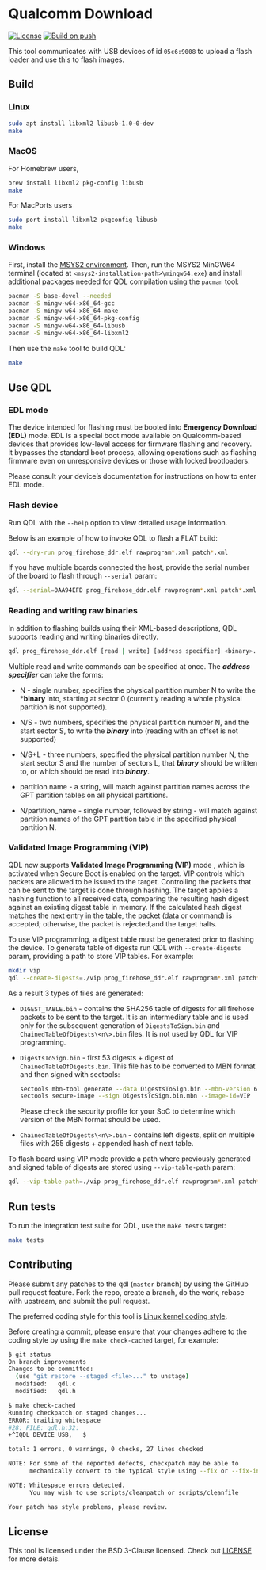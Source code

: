 # Qualcomm Download

[![License](https://img.shields.io/badge/License-BSD_3--Clause-blue.svg)](https://opensource.org/licenses/BSD-3-Clause)
[![Build on push](https://github.com/linux-msm/qdl/actions/workflows/build.yml/badge.svg)](https://github.com/linux-msm/qdl/actions/workflows/build.yml/badge.svg)

This tool communicates with USB devices of id `05c6:9008` to upload a flash
loader and use this to flash images.

## Build

### Linux

```bash
sudo apt install libxml2 libusb-1.0-0-dev
make
```

### MacOS

For Homebrew users,
```bash
brew install libxml2 pkg-config libusb
make
```

For MacPorts users
```bash
sudo port install libxml2 pkgconfig libusb
make
```

### Windows

First, install the [MSYS2 environment](https://www.msys2.org/). Then, run the
MSYS2 MinGW64 terminal (located at `<msys2-installation-path>\mingw64.exe`) and
install additional packages needed for QDL compilation using the `pacman` tool:

```bash
pacman -S base-devel --needed
pacman -S mingw-w64-x86_64-gcc
pacman -S mingw-w64-x86_64-make
pacman -S mingw-w64-x86_64-pkg-config
pacman -S mingw-w64-x86_64-libusb
pacman -S mingw-w64-x86_64-libxml2
```

Then use the `make` tool to build QDL:

```bash
make
```

## Use QDL

### EDL mode

The device intended for flashing must be booted into **Emergency Download (EDL)**
mode. EDL is a special boot mode available on Qualcomm-based devices that provides
low-level access for firmware flashing and recovery. It bypasses the standard boot
process, allowing operations such as flashing firmware even on unresponsive devices
or those with locked bootloaders.

Please consult your device’s documentation for instructions on how to enter EDL mode.

### Flash device

Run QDL with the `--help` option to view detailed usage information.

Below is an example of how to invoke QDL to flash a FLAT build:

```bash
qdl --dry-run prog_firehose_ddr.elf rawprogram*.xml patch*.xml
```

If you have multiple boards connected the host, provide the serial number of
the board to flash through `--serial` param:

```bash
qdl --serial=0AA94EFD prog_firehose_ddr.elf rawprogram*.xml patch*.xml
```

### Reading and writing raw binaries

In addition to flashing builds using their XML-based descriptions, QDL supports
reading and writing binaries directly.

```bash
qdl prog_firehose_ddr.elf [read | write] [address specifier] <binary>...
```

Multiple read and write commands can be specified at once. The ***address
specifier*** can take the forms:

- N - single number, specifies the physical partition number N to write the
  ***binary** into, starting at sector 0 (currently reading a whole physical
  partition is not supported).

- N/S - two numbers, specifies the physical partition number N, and the start
  sector S, to write the ***binary*** into (reading with an offset is not
  supported)

- N/S+L - three numbers, specified the physical partition number N, the start
  sector S and the number of sectors L, that ***binary*** should be written to,
  or which should be read into ***binary***.

- partition name - a string, will match against partition names across the GPT
  partition tables on all physical partitions.

- N/partition_name - single number, followed by string - will match against
  partition names of the GPT partition table in the specified physical
  partition N.

### Validated Image Programming (VIP)

QDL now supports **Validated Image Programming (VIP)** mode , which is activated
when Secure Boot is enabled on the target. VIP controls which packets are allowed
to be issued to the target. Controlling the packets that can be sent to the target
is done through hashing. The target applies a hashing function to all received data,
comparing the resulting hash digest against an existing digest table in memory.
If the calculated hash digest matches the next entry in the table, the packet
(data or command) is accepted; otherwise, the packet is rejected,and the target halts.

To use VIP programming, a digest table must be generated prior to flashing the device.
To generate table of digests run QDL with `--create-digests` param,
providing a path to store VIP tables. For example:

```bash
mkdir vip
qdl --create-digests=./vip prog_firehose_ddr.elf rawprogram*.xml patch*.xml
```

As a result 3 types of files are generated:

- `DIGEST_TABLE.bin` - contains the SHA256 table of digests for all firehose
  packets to be sent to the target. It is an intermediary table and is
  used only for the subsequent generation of `DigestsToSign.bin` and
  `ChainedTableOfDigests\<n\>.bin` files. It is not used by QDL for VIP
  programming.

- `DigestsToSign.bin` - first 53 digests + digest of `ChainedTableOfDigests.bin`.
  This file has to be converted to MBN format and then signed with sectools:

  ```bash
  sectools mbn-tool generate --data DigestsToSign.bin --mbn-version 6 --outfile DigestsToSign.bin.mbn
  sectools secure-image --sign DigestsToSign.bin.mbn --image-id=VIP
  ```

  Please check the security profile for your SoC to determine which version of
  the MBN format should be used.

- `ChainedTableOfDigests\<n\>.bin` - contains left digests, split on
  multiple files with 255 digests + appended hash of next table.

To flash board using VIP mode provide a path where previously generated and signed
table of digests are stored using `--vip-table-path` param:

```bash
qdl --vip-table-path=./vip prog_firehose_ddr.elf rawprogram*.xml patch*.xml
```

## Run tests

To run the integration test suite for QDL, use the `make tests` target:

```bash
make tests
```

## Contributing

Please submit any patches to the qdl (`master` branch) by using the GitHub pull
request feature. Fork the repo, create a branch, do the work, rebase with upstream,
and submit the pull request.

The preferred coding style for this tool is [Linux kernel coding style](https://www.kernel.org/doc/html/v6.15/process/coding-style.html).

Before creating a commit, please ensure that your changes adhere to the coding style
by using the `make check-cached` target, for example:

```bash
$ git status
On branch improvements
Changes to be committed:
  (use "git restore --staged <file>..." to unstage)
  modified:   qdl.c
  modified:   qdl.h

$ make check-cached
Running checkpatch on staged changes...
ERROR: trailing whitespace
#28: FILE: qdl.h:32:
+^IQDL_DEVICE_USB,   $

total: 1 errors, 0 warnings, 0 checks, 27 lines checked

NOTE: For some of the reported defects, checkpatch may be able to
      mechanically convert to the typical style using --fix or --fix-inplace.

NOTE: Whitespace errors detected.
      You may wish to use scripts/cleanpatch or scripts/cleanfile

Your patch has style problems, please review.
```

## License

This tool is licensed under the BSD 3-Clause licensed. Check out [LICENSE](LICENSE)
for more detais.
